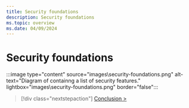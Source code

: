 ```yaml
---
title: Security foundations
description: Security foundations
ms.topic: overview
ms.date: 04/09/2024
---
```


# Security foundations

:::image type="content" source="images\security-foundations.png" alt-text="Diagram of containng a list of security features." lightbox="images\security-foundations.png" border="false":::

> [!div class="nextstepaction"]
> [Conclusion >](conclusion.md)